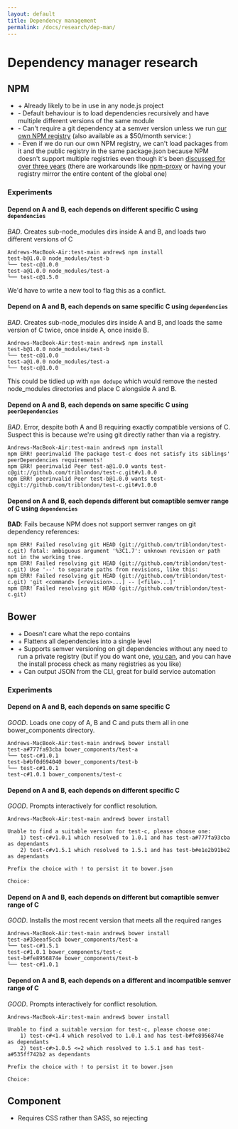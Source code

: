 ```yaml
---
layout: default
title: Dependency management
permalink: /docs/research/dep-man/
---
```


# Dependency manager research

## NPM

* \+ Already likely to be in use in any node.js project
* \- Default behaviour is to load dependencies recursively and have multiple different versions of the same module
* \- Can't require a git dependency at a semver version unless we run [our own NPM registry](https://github.com/isaacs/npmjs.org) (also available as a $50/month service: )
* \- Even if we do run our own NPM registry, we can't load packages from it and the public registry in the same package.json because NPM doesn't support multiple registries even though it's been [discussed for over three years](https://github.com/isaacs/npm/issues/100) (there are workarounds like [npm-proxy](https://github.com/g-k/npm-proxy) or having your registry mirror the entire content of the global one)


### Experiments

#### Depend on A and B, each depends on different specific C using `dependencies`

*BAD*. Creates sub-node_modules dirs inside A and B, and loads two different versions of C

	Andrews-MacBook-Air:test-main andrew$ npm install
	test-b@1.0.0 node_modules/test-b
	└── test-c@1.0.0
	test-a@1.0.0 node_modules/test-a
	└── test-c@1.5.0

We'd have to write a new tool to flag this as a conflict.


#### Depend on A and B, each depends on same specific C using `dependencies`

*BAD*. Creates sub-node_modules dirs inside A and B, and loads the same version of C twice, once inside A, once inside B.

	Andrews-MacBook-Air:test-main andrew$ npm install
	test-b@1.0.0 node_modules/test-b
	└── test-c@1.0.0
	test-a@1.0.0 node_modules/test-a
	└── test-c@1.0.0

This could be tidied up with `npm dedupe` which would remove the nested node_modules directories and place C alongside A and B.


#### Depend on A and B, each depends on same specific C using `peerDependencies`

*BAD*. Error, despite both A and B requiring exactly compatible versions of C.  Suspect this is because we're using git directly rather than via a registry.

	Andrews-MacBook-Air:test-main andrew$ npm install
	npm ERR! peerinvalid The package test-c does not satisfy its siblings' peerDependencies requirements!
	npm ERR! peerinvalid Peer test-a@1.0.0 wants test-c@git://github.com/triblondon/test-c.git#v1.0.0
	npm ERR! peerinvalid Peer test-b@1.0.0 wants test-c@git://github.com/triblondon/test-c.git#v1.0.0


#### Depend on A and B, each depends different but comaptible semver range of C using `dependencies`

**BAD**: Fails because NPM does not support semver ranges on git dependency references:

	npm ERR! Failed resolving git HEAD (git://github.com/triblondon/test-c.git) fatal: ambiguous argument '%3C1.7': unknown revision or path not in the working tree.
	npm ERR! Failed resolving git HEAD (git://github.com/triblondon/test-c.git) Use '--' to separate paths from revisions, like this:
	npm ERR! Failed resolving git HEAD (git://github.com/triblondon/test-c.git) 'git <command> [<revision>...] -- [<file>...]'
	npm ERR! Failed resolving git HEAD (git://github.com/triblondon/test-c.git)




## Bower

* \+ Doesn't care what the repo contains
* \+ Flattens all dependencies into a single level
* \+ Supports semver versioning on git dependencies without any need to run a private registry (but if you do want one, [you can](http://toranbillups.com/blog/archive/2013/08/04/How-to-host-a-private-bower-registry/), and you can have the install process check as many registries as you like)
* \+ Can output JSON from the CLI, great for build service automation

### Experiments

#### Depend on A and B, each depends on same specific C

*GOOD*. Loads one copy of A, B and C and puts them all in one bower_components directory.

	Andrews-MacBook-Air:test-main andrew$ bower install
	test-a#777fa93cba bower_components/test-a
	└── test-c#1.0.1
	test-b#bf0d694040 bower_components/test-b
	└── test-c#1.0.1
	test-c#1.0.1 bower_components/test-c

#### Depend on A and B, each depends on different specific C

*GOOD*. Prompts interactively for conflict resolution.

	Andrews-MacBook-Air:test-main andrew$ bower install

	Unable to find a suitable version for test-c, please choose one:
	    1) test-c#v1.0.1 which resolved to 1.0.1 and has test-a#777fa93cba as dependants
	    2) test-c#v1.5.1 which resolved to 1.5.1 and has test-b#e1e2b91be2 as dependants

	Prefix the choice with ! to persist it to bower.json

	Choice:

#### Depend on A and B, each depends on different but comaptible semver range of C

*GOOD*. Installs the most recent version that meets all the required ranges

	Andrews-MacBook-Air:test-main andrew$ bower install
	test-a#33eeaf5ccb bower_components/test-a
	└── test-c#1.5.1
	test-c#1.0.1 bower_components/test-c
	test-b#fe8956874e bower_components/test-b
	└── test-c#1.0.1

#### Depend on A and B, each depends on a different and incompatible semver range of C

*GOOD*. Prompts interactively for conflict resolution.

	Andrews-MacBook-Air:test-main andrew$ bower install

	Unable to find a suitable version for test-c, please choose one:
	    1) test-c#<1.4 which resolved to 1.0.1 and has test-b#fe8956874e as dependants
	    2) test-c#>1.0.5 <=2 which resolved to 1.5.1 and has test-a#535ff742b2 as dependants

	Prefix the choice with ! to persist it to bower.json

	Choice:


## Component

- Requires CSS rather than SASS, so rejecting

